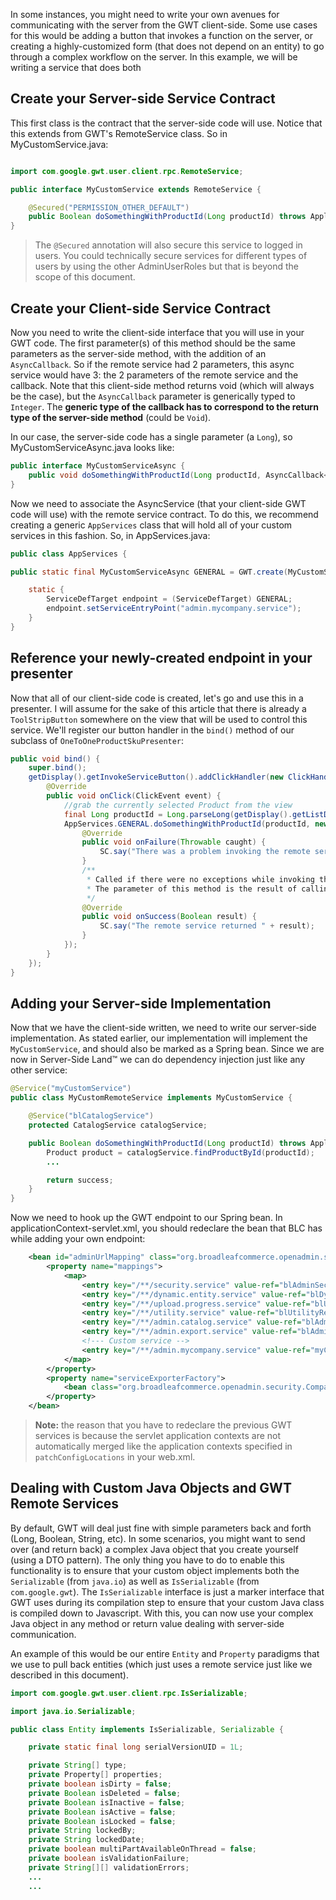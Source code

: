 In some instances, you might need to write your own avenues for communicating with the server from the GWT client-side.  Some use cases for this would be adding a button that invokes a function on the server, or creating a highly-customized form (that does not depend on an entity) to go through a complex workflow on the server.  In this example, we will be writing a service that does both

## Create your Server-side Service Contract
This first class is the contract that the server-side code will use.  Notice that this extends from GWT's RemoteService class.  So in MyCustomService.java:
```java

import com.google.gwt.user.client.rpc.RemoteService;

public interface MyCustomService extends RemoteService {

    @Secured("PERMISSION_OTHER_DEFAULT")    
    public Boolean doSomethingWithProductId(Long productId) throws ApplicationSecurityException;
}
```
> The `@Secured` annotation will also secure this service to logged in users. You could technically secure services for different types of users by using the other AdminUserRoles but that is beyond the scope of this document.

## Create your Client-side Service Contract
Now you need to write the client-side interface that you will use in your GWT code.  The first parameter(s) of this method should be the same parameters as the server-side method, with the addition of an `AsyncCallback`.  So if the remote service had 2 parameters, this async service would have 3: the 2 parameters of the remote service and the callback.  Note that this client-side method returns void (which will always be the case), but the `AsyncCallback` parameter is generically typed to `Integer`.  The **generic type of the callback has to correspond to the return type of the server-side method** (could be `Void`).

In our case, the server-side code has a single parameter (a `Long`), so MyCustomServiceAsync.java looks like:
```java
public interface MyCustomServiceAsync {
    public void doSomethingWithProductId(Long productId, AsyncCallback<Boolean> callback);
}
```

Now we need to associate the AsyncService (that your client-side GWT code will use) with the remote service contract.  To do this, we recommend creating a generic `AppServices` class that will hold all of your custom services in this fashion.  So, in AppServices.java:
```java
public class AppServices {

public static final MyCustomServiceAsync GENERAL = GWT.create(MyCustomService.class);

    static {
        ServiceDefTarget endpoint = (ServiceDefTarget) GENERAL;
        endpoint.setServiceEntryPoint("admin.mycompany.service");
    }
}
```

## Reference your newly-created endpoint in your presenter
Now that all of our client-side code is created, let's go and use this in a presenter.  I will assume for the sake of this article that there is already a `ToolStripButton` somewhere on the view that will be used to control this service. We'll register our button handler in the `bind()` method of our subclass of `OneToOneProductSkuPresenter`:
```java
public void bind() {
    super.bind();
    getDisplay().getInvokeServiceButton().addClickHandler(new ClickHandler() {
        @Override
        public void onClick(ClickEvent event) {
            //grab the currently selected Product from the view
            final Long productId = Long.parseLong(getDisplay().getListDisplay().getGrid().getSelectedRecord().getAttribute("id"));
            AppServices.GENERAL.doSomethingWithProductId(productId, new AsyncCallback<Boolean>() {
                @Override
                public void onFailure(Throwable caught) {
                    SC.say("There was a problem invoking the remote service");
                }
                /**
                 * Called if there were no exceptions while invoking the remote service.
                 * The parameter of this method is the result of calling the server-side method
                 */
                @Override
                public void onSuccess(Boolean result) {
                    SC.say("The remote service returned " + result);
                }
            });
        }
    });
}
```

## Adding your Server-side Implementation
Now that we have the client-side written, we need to write our server-side implementation.  As stated earlier, our implementation will implement the `MyCustomService`, and should also be marked as a Spring bean.  Since we are now in Server-Side Land&trade; we can do dependency injection just like any other service:
```java
@Service("myCustomService")
public class MyCustomRemoteService implements MyCustomService {

    @Service("blCatalogService")
    protected CatalogService catalogService;

    public Boolean doSomethingWithProductId(Long productId) throws ApplicationSecurityException {
        Product product = catalogService.findProductById(productId);
        ...

        return success;
    }
}
```

Now we need to hook up the GWT endpoint to our Spring bean.  In applicationContext-servlet.xml, you should redeclare the bean that BLC has while adding your own endpoint:
```xml
    <bean id="adminUrlMapping" class="org.broadleafcommerce.openadmin.security.CompatibleGWTSecuredHandler">
        <property name="mappings">
            <map>
                <entry key="/**/security.service" value-ref="blAdminSecurityRemoteService"/>
                <entry key="/**/dynamic.entity.service" value-ref="blDynamicEntityRemoteService"/>
                <entry key="/**/upload.progress.service" value-ref="blUploadRemoteService"/>
                <entry key="/**/utility.service" value-ref="blUtilityRemoteService"/>
                <entry key="/**/admin.catalog.service" value-ref="blAdminCatalogRemoteService"/>
                <entry key="/**/admin.export.service" value-ref="blAdminExporterRemoteService"/>
                <!--- Custom service -->
                <entry key="/**/admin.mycompany.service" value-ref="myCustomService"/>
            </map>
        </property>
        <property name="serviceExporterFactory">
            <bean class="org.broadleafcommerce.openadmin.security.CompatibleGWTSecuredRPCServiceExporterFactory"/>
        </property>
    </bean>
```
> **Note:** the reason that you have to redeclare the previous GWT services is because the servlet application contexts are not automatically merged like the application contexts specified in `patchConfigLocations` in your web.xml.

## Dealing with Custom Java Objects and GWT Remote Services
By default, GWT will deal just fine with simple parameters back and forth (Long, Boolean, String, etc).  In some scenarios, you might want to send over (and return back) a complex Java object that you create yourself (using a DTO pattern).  The only thing you have to do to enable this functionality is to ensure that your custom object implements both the `Serializable` (from `java.io`) as well as `IsSerializable` (from `com.google.gwt`). The `IsSerializable` interface is just a marker interface that GWT uses during its compilation step to ensure that your custom Java class is compiled down to Javascript.  With this, you can now use your complex Java object in any method or return value dealing with server-side communication.

An example of this would be our entire `Entity` and `Property` paradigms that we use to pull back entities (which just uses a remote service just like we described in this document).
```java
import com.google.gwt.user.client.rpc.IsSerializable;

import java.io.Serializable;

public class Entity implements IsSerializable, Serializable {

    private static final long serialVersionUID = 1L;

    private String[] type;
    private Property[] properties;
    private boolean isDirty = false;
    private Boolean isDeleted = false;
    private Boolean isInactive = false;
    private Boolean isActive = false;
    private Boolean isLocked = false;
    private String lockedBy;
    private String lockedDate;
    private boolean multiPartAvailableOnThread = false;
    private boolean isValidationFailure;
    private String[][] validationErrors;
    ...
    ...
```